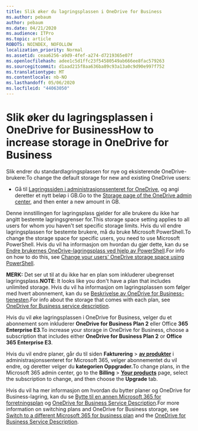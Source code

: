 ```yaml
---
title: Slik øker du lagringsplassen i OneDrive for Business
ms.author: pebaum
author: pebaum
ms.date: 04/21/2020
ms.audience: ITPro
ms.topic: article
ROBOTS: NOINDEX, NOFOLLOW
localization_priority: Normal
ms.assetid: ceaa6256-a9d9-4fef-a274-d7219365e07f
ms.openlocfilehash: adee1c5d1ffc23f54580549ab666ee8fac579263
ms.sourcegitcommit: d1aad215f8aa636ba89c93a13a0c9d90e997f752
ms.translationtype: MT
ms.contentlocale: nb-NO
ms.lasthandoff: 05/06/2020
ms.locfileid: "44063050"
---
```

# <a name="how-to-increase-storage-in-onedrive-for-business"></a><span data-ttu-id="4f234-102">Slik øker du lagringsplassen i OneDrive for Business</span><span class="sxs-lookup"><span data-stu-id="4f234-102">How to increase storage in OneDrive for Business</span></span>

<span data-ttu-id="4f234-103">Slik endrer du standardlagringsplassen for nye og eksisterende OneDrive-brukere:</span><span class="sxs-lookup"><span data-stu-id="4f234-103">To change the default storage for new and existing OneDrive users:</span></span>
  
- <span data-ttu-id="4f234-104">Gå til [Lagringssiden i administrasjonssenteret for OneDrive](https://admin.onedrive.com/?v=StorageSettings), og angi deretter et nytt beløp i GB.</span><span class="sxs-lookup"><span data-stu-id="4f234-104">Go to the [Storage page of the OneDrive admin center](https://admin.onedrive.com/?v=StorageSettings), and then enter a new amount in GB.</span></span>

<span data-ttu-id="4f234-105">Denne innstillingen for lagringsplass gjelder for alle brukere du ikke har angitt bestemte lagringsgrenser for.</span><span class="sxs-lookup"><span data-stu-id="4f234-105">This storage space setting applies to all users for whom you haven't set specific storage limits.</span></span> <span data-ttu-id="4f234-106">Hvis du vil endre lagringsplassen for bestemte brukere, må du bruke Microsoft PowerShell.</span><span class="sxs-lookup"><span data-stu-id="4f234-106">To change the storage space for specific users, you need to use Microsoft PowerShell.</span></span> <span data-ttu-id="4f234-107">Hvis du vil ha informasjon om hvordan du gjør dette, kan du se [Endre brukernes OneDrive-lagringsplass ved hjelp av PowerShell](https://go.microsoft.com/fwlink/?linkid=866402).</span><span class="sxs-lookup"><span data-stu-id="4f234-107">For info on how to do this, see [Change your users' OneDrive storage space using PowerShell](https://go.microsoft.com/fwlink/?linkid=866402).</span></span>

<span data-ttu-id="4f234-108">**MERK:** Det ser ut til at du ikke har en plan som inkluderer ubegrenset lagringsplass.</span><span class="sxs-lookup"><span data-stu-id="4f234-108">**NOTE**: It looks like you don't have a plan that includes unlimited storage.</span></span> <span data-ttu-id="4f234-109">Hvis du vil ha informasjon om lagringsplassen som følger med hvert abonnement, kan du se [Beskrivelse av OneDrive for Business-tjenesten](https://go.microsoft.com/fwlink/p/?LinkID=826071).</span><span class="sxs-lookup"><span data-stu-id="4f234-109">For info about the storage that comes with each plan, see [OneDrive for Business service description](https://go.microsoft.com/fwlink/p/?LinkID=826071).</span></span>
  
<span data-ttu-id="4f234-110">Hvis du vil øke lagringsplassen i OneDrive for Business, velger du et abonnement som inkluderer **OneDrive for Business Plan 2** eller Office **365 Enterprise E3**.</span><span class="sxs-lookup"><span data-stu-id="4f234-110">To increase your storage in OneDrive for Business, choose a subscription that includes either **OneDrive for Business Plan 2** or **Office 365 Enterprise E3**.</span></span> 
  
<span data-ttu-id="4f234-111">Hvis du vil endre planer, går du til siden **Fakturering** \> **[av produkter](https://go.microsoft.com/fwlink/p/?linkid=842054)** i administrasjonssenteret for Microsoft 365, velger abonnementet du vil endre, og deretter velger du **kategorien Oppgrader.**</span><span class="sxs-lookup"><span data-stu-id="4f234-111">To change plans, in the Microsoft 365 admin center, go to the **Billing** \> **[Your products](https://go.microsoft.com/fwlink/p/?linkid=842054)** page, select the subscription to change, and then choose the **Upgrade** tab.</span></span>
  
<span data-ttu-id="4f234-112">Hvis du vil ha mer informasjon om hvordan du bytter planer og OneDrive for Business-lagring, kan du se [Bytte til en annen Microsoft 365 for forretningsplan](https://go.microsoft.com/fwlink/?LinkId=2031117) og [OneDrive for Business Service Description](https://go.microsoft.com/fwlink/p/?LinkId-2031122).</span><span class="sxs-lookup"><span data-stu-id="4f234-112">For more information on switching plans and OneDrive for Business storage, see [Switch to a different Microsoft 365 for business plan](https://go.microsoft.com/fwlink/?LinkId=2031117) and the [OneDrive for Business Service Description](https://go.microsoft.com/fwlink/p/?LinkId-2031122).</span></span>